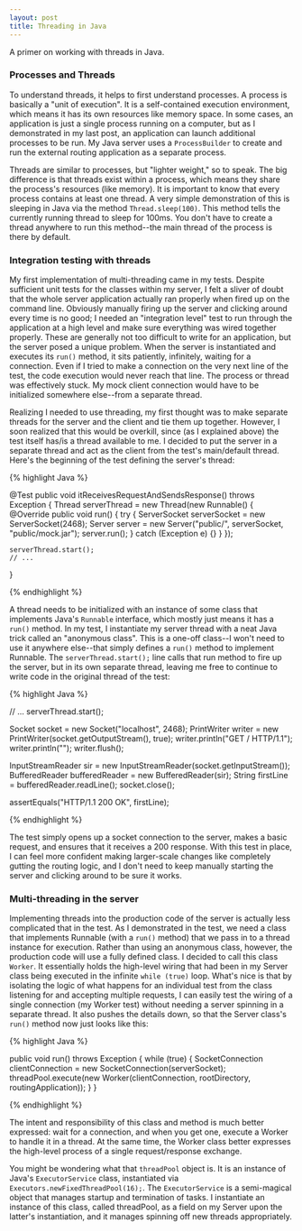 ```yaml
---
layout: post
title: Threading in Java
---
```


A primer on working with threads in Java.

### Processes and Threads

To understand threads, it helps to first understand processes. A process is basically a "unit of execution". It is a self-contained execution environment, which means it has its own resources like memory space. In some cases, an application is just a single process running on a computer, but as I demonstrated in my last post, an application can launch additional processes to be run. My Java server uses a `ProcessBuilder` to create and run the external routing application as a separate process.

Threads are similar to processes, but "lighter weight," so to speak. The big difference is that threads exist within a process, which means they share the process's resources (like memory). It is important to know that every process contains at least one thread. A very simple demonstration of this is sleeping in Java via the method `Thread.sleep(100)`. This method tells the currently running thread to sleep for 100ms. You don't have to create a thread anywhere to run this method--the main thread of the process is there by default.

### Integration testing with threads

My first implementation of multi-threading came in my tests. Despite sufficient unit tests for the classes within my server, I felt a sliver of doubt that the whole server application actually ran properly when fired up on the command line. Obviously manually firing up the server and clicking around every time is no good; I needed an "integration level" test to run through the application at a high level and make sure everything was wired together properly. These are generally not too difficult to write for an application, but the server posed a unique problem. When the server is instantiated and executes its `run()` method, it sits patiently, infinitely, waiting for a connection. Even if I tried to make a connection on the very next line of the test, the code execution would never reach that line. The process or thread was effectively stuck. My mock client connection would have to be initialized somewhere else--from a separate thread.

Realizing I needed to use threading, my first thought was to make separate threads for the server and the client and tie them up together. However, I soon realized that this would be overkill, since (as I explained above) the test itself has/is a thread available to me. I decided to put the server in a separate thread and act as the client from the test's main/default thread. Here's the beginning of the test defining the server's thread:

{% highlight Java %}

@Test
public void itReceivesRequestAndSendsResponse() throws Exception {
	Thread serverThread = new Thread(new Runnable() {
		@Override
		public void run() {
			try {
				ServerSocket serverSocket = new ServerSocket(2468);
				Server server = new Server("public/", serverSocket, "public/mock.jar");
				server.run();
			} catch (Exception e) {}
		}
	});

	serverThread.start();
	// ...
}

{% endhighlight %}

A thread needs to be initialized with an instance of some class that implements Java's `Runnable` interface, which mostly just means it has a `run()` method. In my test, I instantiate my server thread with a neat Java trick called an "anonymous class". This is a one-off class--I won't need to use it anywhere else--that simply defines a `run()` method to implement Runnable. The `serverThread.start();` line calls that run method to fire up the server, but in its own separate thread, leaving me free to continue to write code in the original thread of the test:

{% highlight Java %}

// ...
serverThread.start();

Socket socket = new Socket("localhost", 2468);
PrintWriter writer = new PrintWriter(socket.getOutputStream(), true);
writer.println("GET / HTTP/1.1");
writer.println("");
writer.flush();

InputStreamReader sir = new InputStreamReader(socket.getInputStream());
BufferedReader bufferedReader = new BufferedReader(sir);
String firstLine = bufferedReader.readLine();
socket.close();

assertEquals("HTTP/1.1 200 OK", firstLine);

{% endhighlight %}

The test simply opens up a socket connection to the server, makes a basic request, and ensures that it receives a 200 response. With this test in place, I can feel more confident making larger-scale changes like completely gutting the routing logic, and I don't need to keep manually starting the server and clicking around to be sure it works.

### Multi-threading in the server

Implementing threads into the production code of the server is actually less complicated that in the test. As I demonstrated in the test, we need a class that implements Runnable (with a `run()` method) that we pass in to a thread instance for execution. Rather than using an anonymous class, however, the production code will use a fully defined class. I decided to call this class `Worker`. It essentially holds the high-level wiring that had been in my Server class being executed in the infinite `while (true)` loop. What's nice is that by isolating the logic of what happens for an individual test from the class listening for and accepting multiple requests, I can easily test the wiring of a single connection (my Worker test) without needing a server spinning in a separate thread. It also pushes the details down, so that the Server class's `run()` method now just looks like this:

{% highlight Java %}

public void run() throws Exception {
	while (true) {
		SocketConnection clientConnection = new SocketConnection(serverSocket);
		threadPool.execute(new Worker(clientConnection, rootDirectory, routingApplication));
	}
}

{% endhighlight %}

The intent and responsibility of this class and method is much better expressed: wait for a connection, and when you get one, execute a Worker to handle it in a thread. At the same time, the Worker class better expresses the high-level process of a single request/response exchange.

You might be wondering what that `threadPool` object is. It is an instance of Java's `ExecutorService` class, instantiated via `Executors.newFixedThreadPool(16);`. The `ExecutorService` is a semi-magical object that manages startup and termination of tasks. I instantiate an instance of this class, called threadPool, as a field on my Server upon the latter's instantiation, and it manages spinning off new threads appropriately.